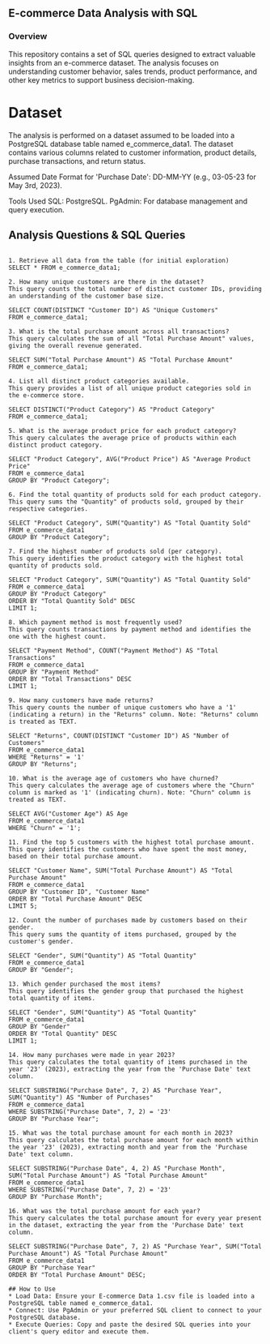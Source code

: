 ## E-commerce Data Analysis with SQL
### Overview
This repository contains a set of SQL queries designed to extract valuable insights from an e-commerce dataset. The analysis focuses on understanding customer behavior, sales trends, product performance, and other key metrics to support business decision-making.

# Dataset
The analysis is performed on a dataset assumed to be loaded into a PostgreSQL database table named e_commerce_data1. The dataset contains various columns related to customer information, product details, purchase transactions, and return status.

Assumed Date Format for 'Purchase Date': DD-MM-YY (e.g., 03-05-23 for May 3rd, 2023).

Tools Used
SQL: PostgreSQL.
PgAdmin: For database management and query execution.

## Analysis Questions & SQL Queries
``` Below are the SQL queries used to answer specific business questions. Each query is accompanied by a brief description of its purpose.

1. Retrieve all data from the table (for initial exploration)
SELECT * FROM e_commerce_data1;

2. How many unique customers are there in the dataset?
This query counts the total number of distinct customer IDs, providing an understanding of the customer base size.

SELECT COUNT(DISTINCT "Customer ID") AS "Unique Customers"  
FROM e_commerce_data1;

3. What is the total purchase amount across all transactions?
This query calculates the sum of all "Total Purchase Amount" values, giving the overall revenue generated.

SELECT SUM("Total Purchase Amount") AS "Total Purchase Amount"
FROM e_commerce_data1;

4. List all distinct product categories available.
This query provides a list of all unique product categories sold in the e-commerce store.

SELECT DISTINCT("Product Category") AS "Product Category"
FROM e_commerce_data1;

5. What is the average product price for each product category?
This query calculates the average price of products within each distinct product category.

SELECT "Product Category", AVG("Product Price") AS "Average Product Price"
FROM e_commerce_data1
GROUP BY "Product Category";

6. Find the total quantity of products sold for each product category.
This query sums the "Quantity" of products sold, grouped by their respective categories.

SELECT "Product Category", SUM("Quantity") AS "Total Quantity Sold"
FROM e_commerce_data1
GROUP BY "Product Category";

7. Find the highest number of products sold (per category).
This query identifies the product category with the highest total quantity of products sold.

SELECT "Product Category", SUM("Quantity") AS "Total Quantity Sold"
FROM e_commerce_data1
GROUP BY "Product Category"
ORDER BY "Total Quantity Sold" DESC
LIMIT 1;

8. Which payment method is most frequently used?
This query counts transactions by payment method and identifies the one with the highest count.

SELECT "Payment Method", COUNT("Payment Method") AS "Total Transactions"
FROM e_commerce_data1
GROUP BY "Payment Method"
ORDER BY "Total Transactions" DESC
LIMIT 1;

9. How many customers have made returns?
This query counts the number of unique customers who have a '1' (indicating a return) in the "Returns" column. Note: "Returns" column is treated as TEXT.

SELECT "Returns", COUNT(DISTINCT "Customer ID") AS "Number of Customers"
FROM e_commerce_data1
WHERE "Returns" = '1'
GROUP BY "Returns";

10. What is the average age of customers who have churned?
This query calculates the average age of customers where the "Churn" column is marked as '1' (indicating churn). Note: "Churn" column is treated as TEXT.

SELECT AVG("Customer Age") AS Age
FROM e_commerce_data1
WHERE "Churn" = '1';

11. Find the top 5 customers with the highest total purchase amount.
This query identifies the customers who have spent the most money, based on their total purchase amount.

SELECT "Customer Name", SUM("Total Purchase Amount") AS "Total Purchase Amount"
FROM e_commerce_data1
GROUP BY "Customer ID", "Customer Name"
ORDER BY "Total Purchase Amount" DESC
LIMIT 5;

12. Count the number of purchases made by customers based on their gender.
This query sums the quantity of items purchased, grouped by the customer's gender.

SELECT "Gender", SUM("Quantity") AS "Total Quantity"
FROM e_commerce_data1
GROUP BY "Gender";

13. Which gender purchased the most items?
This query identifies the gender group that purchased the highest total quantity of items.

SELECT "Gender", SUM("Quantity") AS "Total Quantity"
FROM e_commerce_data1
GROUP BY "Gender"
ORDER BY "Total Quantity" DESC
LIMIT 1;

14. How many purchases were made in year 2023?
This query calculates the total quantity of items purchased in the year '23' (2023), extracting the year from the 'Purchase Date' text column.

SELECT SUBSTRING("Purchase Date", 7, 2) AS "Purchase Year", SUM("Quantity") AS "Number of Purchases"
FROM e_commerce_data1
WHERE SUBSTRING("Purchase Date", 7, 2) = '23'
GROUP BY "Purchase Year";

15. What was the total purchase amount for each month in 2023?
This query calculates the total purchase amount for each month within the year '23' (2023), extracting month and year from the 'Purchase Date' text column.

SELECT SUBSTRING("Purchase Date", 4, 2) AS "Purchase Month", SUM("Total Purchase Amount") AS "Total Purchase Amount"
FROM e_commerce_data1
WHERE SUBSTRING("Purchase Date", 7, 2) = '23'
GROUP BY "Purchase Month";

16. What was the total purchase amount for each year?
This query calculates the total purchase amount for every year present in the dataset, extracting the year from the 'Purchase Date' text column.

SELECT SUBSTRING("Purchase Date", 7, 2) AS "Purchase Year", SUM("Total Purchase Amount") AS "Total Purchase Amount"
FROM e_commerce_data1
GROUP BY "Purchase Year"
ORDER BY "Total Purchase Amount" DESC;

## How to Use
* Load Data: Ensure your E-commerce Data 1.csv file is loaded into a PostgreSQL table named e_commerce_data1.
* Connect: Use PgAdmin or your preferred SQL client to connect to your PostgreSQL database.
* Execute Queries: Copy and paste the desired SQL queries into your client's query editor and execute them.
